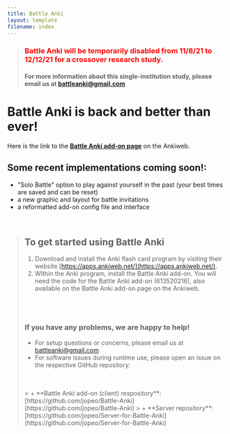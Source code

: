 ```yaml
---
title: Battle Anki
layout: template
filename: index
---
```


>### <span style="color:red">  Battle Anki will be temporarily disabled from 11/8/21 to 12/12/21 for a crossover research study.</span>
>#### For more information about this single-institution study, please email us at [battleanki@gmail.com](mailto:battleanki@gmail.com) 

# Battle Anki is back and better than ever!

Here is the link to the **[Battle Anki add-on page](https://ankiweb.net/shared/info/613520216)** on the Ankiweb.

## Some recent implementations coming soon!:

- "Solo Battle" option to play against yourself in the past (your best times are saved and can be reset)
- a new graphic and layout for battle invitations
- a reformatted add-on config file and interface

<br/>

> ## To get started using Battle Anki
> 
> 1. Download and install the Anki flash card program by visiting their website [https://apps.ankiweb.net/](https://apps.ankiweb.net/).
> 2. Within the Anki program, install the Battle Anki add-on. You will need the code for the Battle Anki add-on (613520216),
   also available on the Battle Anki add-on page on the Ankiweb.
><br>
><br>
> 
> ### If you have any problems, we are happy to help!
> 
> - For setup questions or concerns, please email us at [battleanki@gmail.com](mailto:battleanki@gmail.com)
> - For software issues during runtime use, please open an issue on the respective GitHub repository:
><br>
><br>
>>  + **Battle Anki add-on (client) respository**: [https://github.com/jopeo/Battle-Anki](https://github.com/jopeo/Battle-Anki)
>>  + **Server repository**: [https://github.com/jopeo/Server-for-Battle-Anki](https://github.com/jopeo/Server-for-Battle-Anki)




